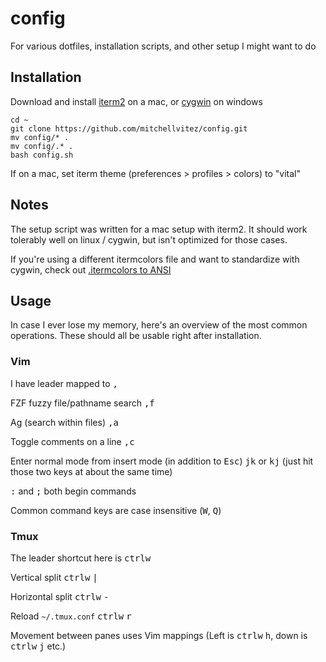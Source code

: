 # config
For various dotfiles, installation scripts, and other setup I might want to do


## Installation

Download and install [iterm2](https://www.iterm2.com/downloads.html) on a mac, or [cygwin](https://www.cygwin.com/) on windows

```
cd ~
git clone https://github.com/mitchellvitez/config.git
mv config/* .
mv config/.* .
bash config.sh
```

If on a mac, set iterm theme (preferences > profiles > colors) to "vital"

## Notes

The setup script was written for a mac setup with iterm2. It should work tolerably well on linux / cygwin, but isn't optimized for those cases.

If you're using a different itermcolors file and want to standardize with cygwin, check out [.itermcolors to ANSI](https://github.com/mitchellvitez/iterm-to-ansi-colors)

## Usage

In case I ever lose my memory, here's an overview of the most common operations. These should all be usable right after installation.

### Vim

I have leader mapped to <kbd>,</kbd>

FZF fuzzy file/pathname search <kbd>,</kbd><kbd>f</kbd>

Ag (search within files) <kbd>,</kbd><kbd>a</kbd>

Toggle comments on a line <kbd>,</kbd><kbd>c</kbd>

Enter normal mode from insert mode (in addition to <kbd>Esc</kbd>) <kbd>j</kbd><kbd>k</kbd> or <kbd>k</kbd><kbd>j</kbd> (just hit those two keys at about the same time)

<kbd>:</kbd> and <kbd>;</kbd> both begin commands

Common command keys are case insensitive (<kbd>W</kbd>, <kbd>Q</kbd>)

### Tmux

The leader shortcut here is <kbd>ctrl</kbd><kbd>w</kbd>

Vertical split <kbd>ctrl</kbd><kbd>w</kbd> <kbd>|</kbd>

Horizontal split <kbd>ctrl</kbd><kbd>w</kbd> <kbd>-</kbd>

Reload `~/.tmux.conf` <kbd>ctrl</kbd><kbd>w</kbd> <kbd>r</kbd>

Movement between panes uses Vim mappings (Left is <kbd>ctrl</kbd><kbd>w</kbd> <kbd>h</kbd>, down is <kbd>ctrl</kbd><kbd>w</kbd> <kbd>j</kbd> etc.)
